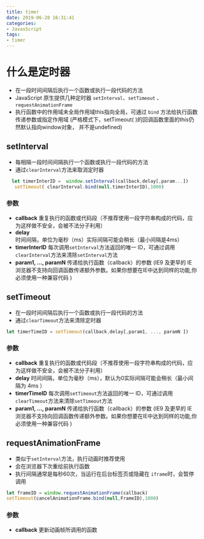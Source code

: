 ```yaml
---
title: timer
date: 2019-06-28 16:31:41
categories:
- JavasScript
tags:
- timer
---
```

# 什么是定时器
- 在一段时间间隔后执行一个函数或执行一段代码的方法
- JavaScript 原生提供几种定时器 `setInterval`、`setTimeout` 、`requestAnimationFrame` 
- 执行函数中的作用域未全局作用域this指向全局，可通过 `bind` 方法给执行函数传递参数或指定作用域 (严格模式下，setTimeout( )的回调函数里面的this仍然默认指向window对象， 并不是undefined)

## setInterval
- 每相隔一段时间间隔执行一个函数或执行一段代码的方法
- 通过`clearInterval`方法来取消定时器
```javascript
  let timerInterID =  window.setInterval(callback,delay[,param...])
   setTimeout( clearInterval.bind(null,timerInterID),1000)
```
### 参数 

- **callback** 重复执行的函数或代码段（不推荐使用一段字符串构成的代码，应为这样做不安全，会被不法分子利用）
- **delay** 时间间隔，单位为毫秒（ms）实际间隔可能会稍长（最小间隔是4ms）
- **timerInterID** 每次调用`setInterval`方法返回的唯一 ID，可通过调用 `clearInterval`方法来清除`setInterval`方法
- **param1, ..., paramN** 传递给执行函数（callback）的参数 (<label>IE9 及更早的 IE 浏览器不支持向回调函数传递额外参数。如果你想要在IE中达到同样的功能,你必须使用一种兼容代码</label> )



## setTimeout
- 在一段时间间隔后执行一个函数或执行一段代码的方法
- 通过`clearTimeout`方法来清除定时器
```javascript
let timerTimeID = setTimeout(callback,delay[,param1, ..., paramN ])
```

### 参数

- **callback** 重复执行的函数或代码段（不推荐使用一段字符串构成的代码，应为这样做不安全，会被不法分子利用）
- **delay** 时间间隔，单位为毫秒（ms），默认为0实际间隔可能会稍长（最小间隔为 4ms ）
- **timerTimeID** 每次调用`setTimeout`方法返回的唯一 ID，可通过调用 `clearTimeout`方法来清除`setTimeout`方法
- **param1, ..., paramN** 传递给执行函数（callback）的参数 (<label>IE9 及更早的 IE 浏览器不支持向回调函数传递额外参数。如果你想要在IE中达到同样的功能,你必须使用一种兼容代码</label> )


## requestAnimationFrame

- 类似于`setInterval`方法，执行动画时推荐使用
- 会在浏览器下次重绘前执行函数
- 执行间隔通常是每秒60次，当运行在后台标签页或隐藏在 `iframe`时，会暂停调用
```javascript
let frameID = window.requestAnimationFrame(callback)
setTimeout(cancelAnimationFrame.bind(null,FrameID),1000)
```
### 参数

- **callback** 更新动画帧所调用的函数